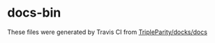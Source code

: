 # docs-bin

These files were generated by Travis CI from [TripleParity/docks/docs](https://github.com/TripleParity/docks/tree/readme-logo/docs)
